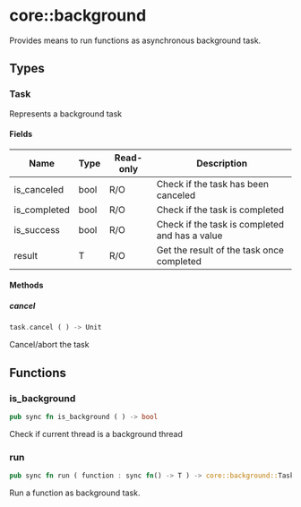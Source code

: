 # core::background

Provides means to run functions as asynchronous background task.


## Types


### Task

Represents a background task


#### Fields

Name | Type | Read-only | Description
--- | --- | --- | ---
is_canceled | bool | R/O | Check if the task has been canceled 
is_completed | bool | R/O | Check if the task is completed 
is_success | bool | R/O | Check if the task is completed and has a value 
result | T | R/O | Get the result of the task once completed 

#### Methods

##### cancel

```rust
task.cancel ( ) -> Unit
```

Cancel/abort the task


## Functions


### is_background

```rust
pub sync fn is_background ( ) -> bool
```

Check if current thread is a background thread


### run

```rust
pub sync fn run ( function : sync fn() -> T ) -> core::background::Task<T>
```

Run a function as background task.


